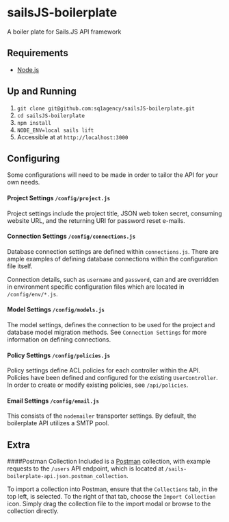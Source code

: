 # sailsJS-boilerplate
A boiler plate for Sails.JS API framework

## Requirements
- [Node.js](http://nodejs.org/)

## Up and Running

1. `git clone git@github.com:sq1agency/sailsJS-boilerplate.git`
2. `cd sailsJS-boilerplate`
3. `npm install`
4. `NODE_ENV=local sails lift`
5. Accessible at at `http://localhost:3000`

## Configuring
Some configurations will need to be made in order to tailor the API for your own needs.

#### Project Settings `/config/project.js`
Project settings include the project title, JSON web token secret, consuming website URL, and the returning URI for password reset e-mails.

#### Connection Settings `/config/connections.js`
Database connection settings are defined within `connections.js`.  There are ample examples of defining database connections within the configuration file itself.  

Connection details, such as `username` and `password`, can and are overridden in environment specific configuration files which are located in `/config/env/*.js`.

#### Model Settings `/config/models.js`
The model settings, defines the connection to be used for the project and database model migration methods.  See `Connection Settings` for more information on defining connections.

#### Policy Settings `/config/policies.js`
Policy settings define ACL policies for each controller within the API.  Policies have been defined and configured for the existing `UserController`.  In order to create or modify existing policies, see `/api/policies`.

#### Email Settings `/config/email.js`
This consists of the `nodemailer` transporter settings.  By default, the boilerplate API utilizes a SMTP pool.

## Extra
####Postman Collection
Included is a [Postman](https://chrome.google.com/webstore/detail/postman-rest-client/fdmmgilgnpjigdojojpjoooidkmcomcm?hl=en) collection, with example requests to the `/users` API endpoint, which is located at `/sails-boilerplate-api.json.postman_collection`. 

To import a collection into Postman, ensure that the `Collections` tab, in the top left, is selected.  To the right of that tab, choose the `Import Collection` icon.  Simply drag the collection file to the import modal or browse to the collection directly.